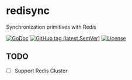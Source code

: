 # redisync
Synchronization primitives with Redis

[![GoDoc](https://godoc.org/github.com/izumin5210/redisync?status.svg)](https://godoc.org/github.com/izumin5210/redisync)
[![GitHub tag (latest SemVer)](https://img.shields.io/github/v/tag/izumin5210/redisync)](https://github.com/izumin5210/redisync/releases)
[![License](https://img.shields.io/github/license/izumin5210/redisync)](./LICENSE)

## TODO

- [ ] Support Redis Cluster
